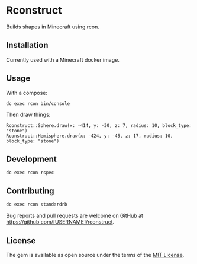 # Rconstruct

Builds shapes in Minecraft using rcon.

## Installation

Currently used with a Minecraft docker image.

## Usage

With a compose:

```
dc exec rcon bin/console
```

Then draw things:

```
Rconstruct::Sphere.draw(x: -414, y: -30, z: 7, radius: 10, block_type: "stone") 
Rconstruct::Hemisphere.draw(x: -424, y: -45, z: 17, radius: 10, block_type: "stone") 
```

## Development

```
dc exec rcon rspec
```

## Contributing

```
dc exec rcon standardrb
```

Bug reports and pull requests are welcome on GitHub at https://github.com/[USERNAME]/rconstruct.

## License

The gem is available as open source under the terms of the [MIT License](https://opensource.org/licenses/MIT).
